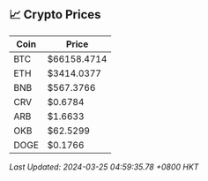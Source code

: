 ## 📈 Crypto Prices

| Coin | Price |
| ---- | ----- |
| BTC | $66158.4714 |
| ETH | $3414.0377 |
| BNB | $567.3766 |
| CRV | $0.6784 |
| ARB | $1.6633 |
| OKB | $62.5299 |
| DOGE | $0.1766 |

_Last Updated: 2024-03-25 04:59:35.78 +0800 HKT_